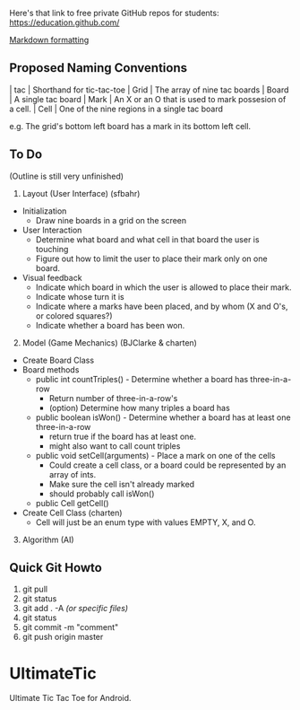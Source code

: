Here's that link to free private GitHub repos for students: https://education.github.com/

[Markdown formatting](https://github.com/adam-p/markdown-here/wiki/Markdown-Cheatsheet)

Proposed Naming Conventions 
---------------------------

| tac   | Shorthand for tic-tac-toe
| Grid  | The array of nine tac boards
| Board | A single tac board
| Mark  | An X or an O that is used to mark possesion of a cell.
| Cell  | One of the nine regions in a single tac board

e.g. The grid's bottom left board has a mark in its bottom left cell.

To Do
-----
(Outline is still very unfinished)

1. Layout (User Interface) (sfbahr)
  - Initialization
    * Draw nine boards in a grid on the screen
  - User Interaction
    * Determine what board and what cell in that board the user is touching
    * Figure out how to limit the user to place their mark only on one board.
  - Visual feedback
    * Indicate which board in which the user is allowed to place their mark.
    * Indicate whose turn it is
    * Indicate where a marks have been placed, and by whom (X and O's, or colored squares?)
    * Indicate whether a board has been won.

2. Model (Game Mechanics) (BJClarke & charten)
  - Create Board Class
  - Board methods
    * public int countTriples() - Determine whether a board has three-in-a-row
      + Return number of three-in-a-row's
      + (option) Determine how many triples a board has
    * public boolean isWon() - Determine whether a board has at least one three-in-a-row
      + return true if the board has at least one.
      + might also want to call count triples 
    * public void setCell(arguments) - Place a mark on one of the cells
      + Could create a cell class, or a board could be represented by an array of ints.
      + Make sure the cell isn't already marked
      + should probably call isWon()
    * public Cell getCell()
  - Create Cell Class (charten)
    * Cell will just be an enum type with values EMPTY, X, and O.
		
3. Algorithm (AI)


Quick Git Howto
---------------

1. git pull
2. git status
3. git add . -A *(or specific files)*
4. git status
5. git commit -m "comment"
6. git push origin master


UltimateTic
===========

Ultimate Tic Tac Toe for Android.

